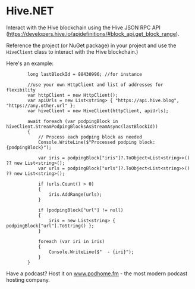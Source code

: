 # Hive.NET

Interact with the Hive blockchain using the Hive JSON RPC API (https://developers.hive.io/apidefinitions/#block_api.get_block_range).

Reference the project (or NuGet package) in your project and use the `HiveClient` class to interact with the Hive blockchain.)

Here's an example:


            long lastBlockId = 88430996; //for instance

            //use your own HttpClient and list of addresses for flexibility
            var httpClient = new HttpClient();
            var apiUrls = new List<string> { "https://api.hive.blog", "https://any.other.url" };
            var hiveClient = new HiveClient(httpClient, apiUrls);

            await foreach (var podpingBlock in hiveClient.StreamPodpingBlocksAsStreamAsync(lastBlockId))
            {
                // Process each podping block as needed
                Console.WriteLine($"Processed podping block: {podpingBlock}");

                var iris = podpingBlock["iris"]?.ToObject<List<string>>() ?? new List<string>();
                var urls = podpingBlock["urls"]?.ToObject<List<string>>() ?? new List<string>();

                if (urls.Count() > 0)
                {
                    iris.AddRange(urls);
                }

                if (podpingBlock["url"] != null)
                {
                    iris = new List<string> { podpingBlock["url"].ToString() };
                }

                foreach (var iri in iris)
                {
                    Console.WriteLine($"  - {iri}");
                }
            }


Have a podcast? Host it on www.podhome.fm - the most modern podcast hosting company.
